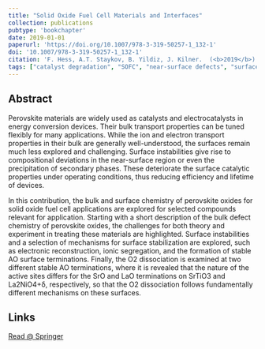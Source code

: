 ```yaml
---
title: "Solid Oxide Fuel Cell Materials and Interfaces"
collection: publications
pubtype: 'bookchapter'
date: 2019-01-01
paperurl: 'https://doi.org/10.1007/978-3-319-50257-1_132-1'
doi: '10.1007/978-3-319-50257-1_132-1'
citation: 'F. Hess, A.T. Staykov, B. Yildiz, J. Kilner.  (<b>2019</b>) In: Andreoni W., Yip S. (eds) Handbook of Materials Modeling. Springer, Cham.'
tags: ["catalyst degradation", "SOFC", "near-surface defects", "surface defects", "perovskite oxides", "defect chemistry"]
---
```



Abstract
--------

Perovskite materials are widely used as catalysts and electrocatalysts in energy conversion devices. Their bulk transport properties can be tuned flexibly for many applications. While the ion and electron transport properties in their bulk are generally well-understood, the surfaces remain much less explored and challenging. Surface instabilities give rise to compositional deviations in the near-surface region or even the precipitation of secondary phases. These deteriorate the surface catalytic properties under operating conditions, thus reducing efficiency and lifetime of devices.

In this contribution, the bulk and surface chemistry of perovskite oxides for solid oxide fuel cell applications are explored for selected compounds relevant for application. Starting with a short description of the bulk defect chemistry of perovskite oxides, the challenges for both theory and experiment in treating these materials are highlighted. Surface instabilities and a selection of mechanisms for surface stabilization are explored, such as electronic reconstruction, ionic segregation, and the formation of stable AO surface terminations. Finally, the O2 dissociation is examined at two different stable AO terminations, where it is revealed that the nature of the active sites differs for the SrO and LaO terminations on SrTiO3 and La2NiO4+δ, respectively, so that the O2 dissociation follows fundamentally different mechanisms on these surfaces.

Links
------

<i class="fa fa-external-link-alt" aria-hidden="true" title="external link"></i> [Read @ Springer](https://link.springer.com/referenceworkentry/10.1007%2F978-3-319-50257-1_132-1)